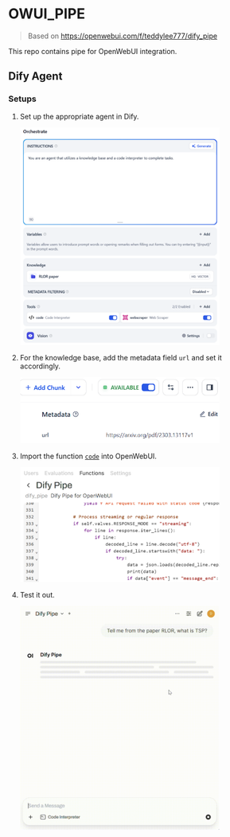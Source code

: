 # OWUI_PIPE

> Based on https://openwebui.com/f/teddylee777/dify_pipe

This repo contains pipe for OpenWebUI integration.

## Dify Agent

### Setups
1. Set up the appropriate agent in Dify.

    <img src="static/dify-agent-config.png" alt="Dify agent config" width="400">

2. For the knowledge base, add the metadata field `url` and set it accordingly.

    <img src="static/dify-config.png" alt="Dify config" width="400">

3. Import the function [`code`](dify_pipe.py) into OpenWebUI.

    <img src="static/owui-config.png" alt="OpenWebUI config" width="400">

4. Test it out.

    <img src="static/demo.gif" alt="Demo" width="400">